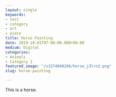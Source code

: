 ```yaml
---
layout: single
keywords:
- test
- category
- art
- piece
title: Horse Painting
date: 2019-10-01T07:00:00.000+00:00
medium: Digital
categories:
- Animals
- Category 2
featured_image: "/v1574049298/horse_j3lrn3.png"
slug: horse-painting

---
```

This is a horse.